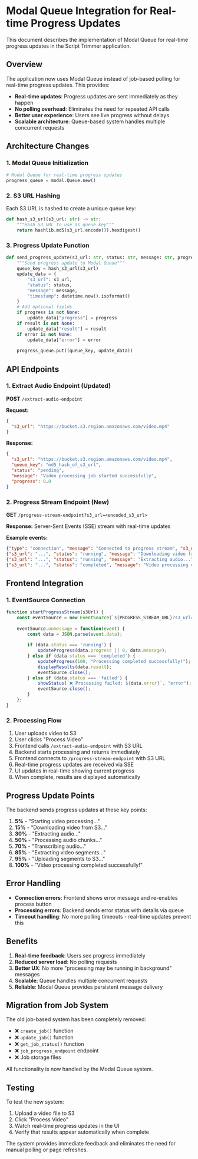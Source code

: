 # Modal Queue Integration for Real-time Progress Updates

This document describes the implementation of Modal Queue for real-time progress updates in the Script Trimmer application.

## Overview

The application now uses Modal Queue instead of job-based polling for real-time progress updates. This provides:

- **Real-time updates**: Progress updates are sent immediately as they happen
- **No polling overhead**: Eliminates the need for repeated API calls
- **Better user experience**: Users see live progress without delays
- **Scalable architecture**: Queue-based system handles multiple concurrent requests

## Architecture Changes

### 1. Modal Queue Initialization
```python
# Modal Queue for real-time progress updates
progress_queue = modal.Queue.new()
```

### 2. S3 URL Hashing
Each S3 URL is hashed to create a unique queue key:
```python
def hash_s3_url(s3_url: str) -> str:
    """Hash S3 URL to use as queue key"""
    return hashlib.md5(s3_url.encode()).hexdigest()
```

### 3. Progress Update Function
```python
def send_progress_update(s3_url: str, status: str, message: str, progress: float = None, result: dict = None, error: str = None):
    """Send progress update to Modal Queue"""
    queue_key = hash_s3_url(s3_url)
    update_data = {
        "s3_url": s3_url,
        "status": status,
        "message": message,
        "timestamp": datetime.now().isoformat()
    }
    # Add optional fields
    if progress is not None:
        update_data["progress"] = progress
    if result is not None:
        update_data["result"] = result
    if error is not None:
        update_data["error"] = error
    
    progress_queue.put((queue_key, update_data))
```

## API Endpoints

### 1. Extract Audio Endpoint (Updated)
**POST** `/extract-audio-endpoint`

**Request:**
```json
{
  "s3_url": "https://bucket.s3.region.amazonaws.com/video.mp4"
}
```

**Response:**
```json
{
  "s3_url": "https://bucket.s3.region.amazonaws.com/video.mp4",
  "queue_key": "md5_hash_of_s3_url",
  "status": "pending",
  "message": "Video processing job started successfully",
  "progress": 0.0
}
```

### 2. Progress Stream Endpoint (New)
**GET** `/progress-stream-endpoint?s3_url=<encoded_s3_url>`

**Response:** Server-Sent Events (SSE) stream with real-time updates

**Example events:**
```json
{"type": "connection", "message": "Connected to progress stream", "s3_url": "..."}
{"s3_url": "...", "status": "running", "message": "Downloading video from S3...", "progress": 15.0, "timestamp": "..."}
{"s3_url": "...", "status": "running", "message": "Extracting audio...", "progress": 30.0, "timestamp": "..."}
{"s3_url": "...", "status": "completed", "message": "Video processing completed successfully!", "progress": 100.0, "result": {...}, "timestamp": "..."}
```

## Frontend Integration

### 1. EventSource Connection
```javascript
function startProgressStream(s3Url) {
    const eventSource = new EventSource(`${PROGRESS_STREAM_URL}?s3_url=${encodeURIComponent(s3Url)}`);
    
    eventSource.onmessage = function(event) {
        const data = JSON.parse(event.data);
        
        if (data.status === 'running') {
            updateProgress(data.progress || 0, data.message);
        } else if (data.status === 'completed') {
            updateProgress(100, "Processing completed successfully!");
            displayResults(data.result);
            eventSource.close();
        } else if (data.status === 'failed') {
            showStatus(`❌ Processing failed: ${data.error}`, "error");
            eventSource.close();
        }
    };
}
```

### 2. Processing Flow
1. User uploads video to S3
2. User clicks "Process Video"
3. Frontend calls `/extract-audio-endpoint` with S3 URL
4. Backend starts processing and returns immediately
5. Frontend connects to `/progress-stream-endpoint` with S3 URL
6. Real-time progress updates are received via SSE
7. UI updates in real-time showing current progress
8. When complete, results are displayed automatically

## Progress Update Points

The backend sends progress updates at these key points:

1. **5%** - "Starting video processing..."
2. **15%** - "Downloading video from S3..."
3. **30%** - "Extracting audio..."
4. **50%** - "Processing audio chunks..."
5. **70%** - "Transcribing audio..."
6. **85%** - "Extracting video segments..."
7. **95%** - "Uploading segments to S3..."
8. **100%** - "Video processing completed successfully!"

## Error Handling

- **Connection errors**: Frontend shows error message and re-enables process button
- **Processing errors**: Backend sends error status with details via queue
- **Timeout handling**: No more polling timeouts - real-time updates prevent this

## Benefits

1. **Real-time feedback**: Users see progress immediately
2. **Reduced server load**: No polling requests
3. **Better UX**: No more "processing may be running in background" messages
4. **Scalable**: Queue handles multiple concurrent requests
5. **Reliable**: Modal Queue provides persistent message delivery

## Migration from Job System

The old job-based system has been completely removed:

- ❌ `create_job()` function
- ❌ `update_job()` function  
- ❌ `get_job_status()` function
- ❌ `job_progress_endpoint` endpoint
- ❌ Job storage files

All functionality is now handled by the Modal Queue system.

## Testing

To test the new system:

1. Upload a video file to S3
2. Click "Process Video"
3. Watch real-time progress updates in the UI
4. Verify that results appear automatically when complete

The system provides immediate feedback and eliminates the need for manual polling or page refreshes. 